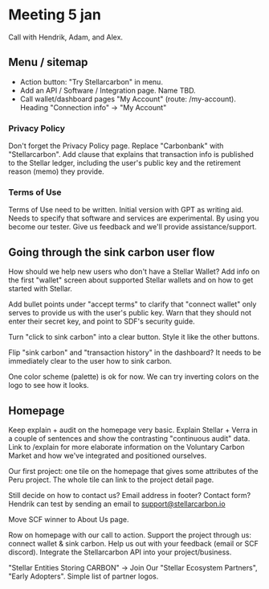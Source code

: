 # Meeting 5 jan

Call with Hendrik, Adam, and Alex.

## Menu / sitemap

- Action button: "Try Stellarcarbon" in menu.
- Add an API / Software / Integration page. Name TBD.
- Call wallet/dashboard pages "My Account" (route: /my-account). Heading "Connection info" -> "My Account"

### Privacy Policy

Don't forget the Privacy Policy page. Replace "Carbonbank" with "Stellarcarbon". Add clause that explains that transaction info is published to the Stellar ledger, including the user's public key and the retirement reason (memo) they provide.

### Terms of Use

Terms of Use need to be written. Initial version with GPT as writing aid. Needs to specify that software and services are experimental. By using you become our tester. Give us feedback and we'll provide assistance/support.

## Going through the sink carbon user flow

How should we help new users who don't have a Stellar Wallet? Add info on the first "wallet" screen about supported Stellar wallets and on how to get started with Stellar.

Add bullet points under "accept terms" to clarify that "connect wallet" only serves to provide us with the user's public key. Warn that they should not enter their secret key, and point to SDF's security guide.

Turn "click to sink carbon" into a clear button. Style it like the other buttons.

Flip "sink carbon" and "transaction history" in the dashboard? It needs to be immediately clear to the user how to sink carbon.

One color scheme (palette) is ok for now. We can try inverting colors on the logo to see how it looks.

## Homepage

Keep explain + audit on the homepage very basic. Explain Stellar + Verra in a couple of sentences and show the contrasting "continuous audit" data. Link to /explain for more elaborate information on the Voluntary Carbon Market and how we've integrated and positioned ourselves.

Our first project: one tile on the homepage that gives some attributes of the Peru project. The whole tile can link to the project detail page.

Still decide on how to contact us? Email address in footer? Contact form? Hendrik can test by sending an email to support@stellarcarbon.io

Move SCF winner to About Us page.

Row on homepage with our call to action. Support the project through us: connect wallet & sink carbon. Help us out with your feedback (email or SCF discord). Integrate the Stellarcarbon API into your project/business.

"Stellar Entities Storing CARBON" -> Join Our "Stellar Ecosystem Partners", "Early Adopters". Simple list of partner logos.
